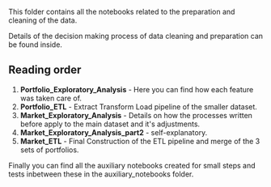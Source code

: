 This folder contains all the notebooks related to the preparation and cleaning of the data.

Details of the decision making process of data cleaning and preparation can be found inside.

## Reading order

1. **Portfolio_Exploratory_Analysis** - Here you can find how each feature was taken care of.
2. **Portfolio_ETL** - Extract Transform Load pipeline of the smaller dataset.
3. **Market_Exploratory_Analysis** - Details on how the processes written before apply to the main dataset and it's adjustments.
4. **Market_Exploratory_Analysis_part2** - self-explanatory.
5. **Market_ETL** - Final Construction of the ETL pipeline and merge of the 3 sets of portfolios.

Finally you can find all the auxiliary notebooks created for small steps and tests inbetween these in the auxiliary_notebooks folder.
